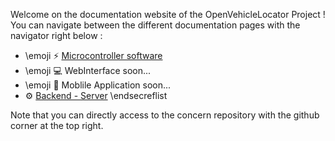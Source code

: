 Welcome on the documentation website of the OpenVehicleLocator Project !<br>
You can navigate between the different documentation pages with the navigator right below :<br>

- \emoji :zap: [Microcontroller software](./tracker-iot)
- \emoji :computer: <!--<a href="./web-interface">WebInterface</a>-->WebInterface soon...
- \emoji :iphone: <!--<a href="./mobile">Mobile Application</a>-->Moblile Application soon...
- ⚙ <a href="./backend">Backend - Server</a>
\endsecreflist

Note that you can directly access to the concern repository with the github corner at the top right.
